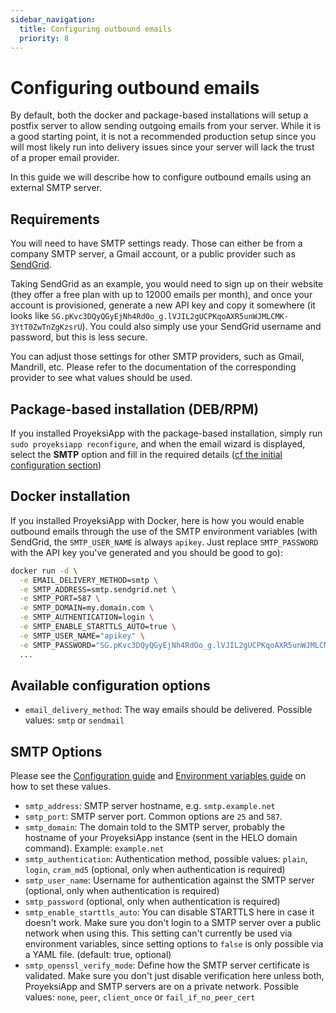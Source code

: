 ```yaml
---
sidebar_navigation:
  title: Configuring outbound emails
  priority: 8
---
```


# Configuring outbound emails

By default, both the docker and package-based installations will setup a postfix server to allow sending outgoing emails from your server. While it is a good starting point, it is not a recommended production setup since you will most likely run into delivery issues since your server will lack the trust of a proper email provider. 

In this guide we will describe how to configure outbound emails using an external SMTP server.

## Requirements

You will need to have SMTP settings ready. Those can either be from a company
SMTP server, a Gmail account, or a public provider such as
[SendGrid](https://www.sendgrid.com/).

Taking SendGrid as an example, you would need to sign up on their website (they
offer a free plan with up to 12000 emails per month), and once your account is
provisioned, generate a new API key and copy it somewhere (it looks like
`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`). You
could also simply use your SendGrid username and password, but this is less
secure.

You can adjust those settings for other SMTP providers, such as Gmail,
Mandrill, etc. Please refer to the documentation of the corresponding provider
to see what values should be used.

## Package-based installation (DEB/RPM)

If you installed ProyeksiApp with the package-based installation, simply run `sudo proyeksiapp reconfigure`, and when the email wizard is displayed, select the **SMTP** option and fill in the required details ([cf the initial configuration section](../../installation/packaged/#step-5-outgoing-email-configuration))

## Docker installation

If you installed ProyeksiApp with Docker, here is how you would enable outbound
emails through the use of the SMTP environment variables (with SendGrid, the
`SMTP_USER_NAME` is always `apikey`. Just replace `SMTP_PASSWORD` with the API
key you've generated and you should be good to
go):

```bash
docker run -d \
  -e EMAIL_DELIVERY_METHOD=smtp \
  -e SMTP_ADDRESS=smtp.sendgrid.net \
  -e SMTP_PORT=587 \
  -e SMTP_DOMAIN=my.domain.com \
  -e SMTP_AUTHENTICATION=login \
  -e SMTP_ENABLE_STARTTLS_AUTO=true \
  -e SMTP_USER_NAME="apikey" \
  -e SMTP_PASSWORD="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" \
  ...
```

## Available configuration options

* `email_delivery_method`: The way emails should be delivered. Possible values: `smtp` or `sendmail`

## SMTP Options

Please see the [Configuration guide](../) and [Environment variables guide](../environment) on how to set these values.

* `smtp_address`: SMTP server hostname, e.g. `smtp.example.net`
* `smtp_port`: SMTP server port. Common options are `25` and `587`.
* `smtp_domain`: The domain told to the SMTP server, probably the hostname of your ProyeksiApp instance (sent in the HELO domain command). Example: `example.net`
* `smtp_authentication`: Authentication method, possible values: `plain`, `login`, `cram_md5` (optional, only when authentication is required)
* `smtp_user_name`: Username for authentication against the SMTP server (optional, only when authentication is required)
* `smtp_password` (optional, only when authentication is required)
* `smtp_enable_starttls_auto`: You can disable STARTTLS here in case it doesn't work. Make sure you don't login to a SMTP server over a public network when using this. This setting can't currently be used via environment variables, since setting options to `false` is only possible via a YAML file. (default: true, optional)
* `smtp_openssl_verify_mode`: Define how the SMTP server certificate is validated. Make sure you don't just disable verification here unless both, ProyeksiApp and SMTP servers are on a private network. Possible values: `none`, `peer`, `client_once` or `fail_if_no_peer_cert`
